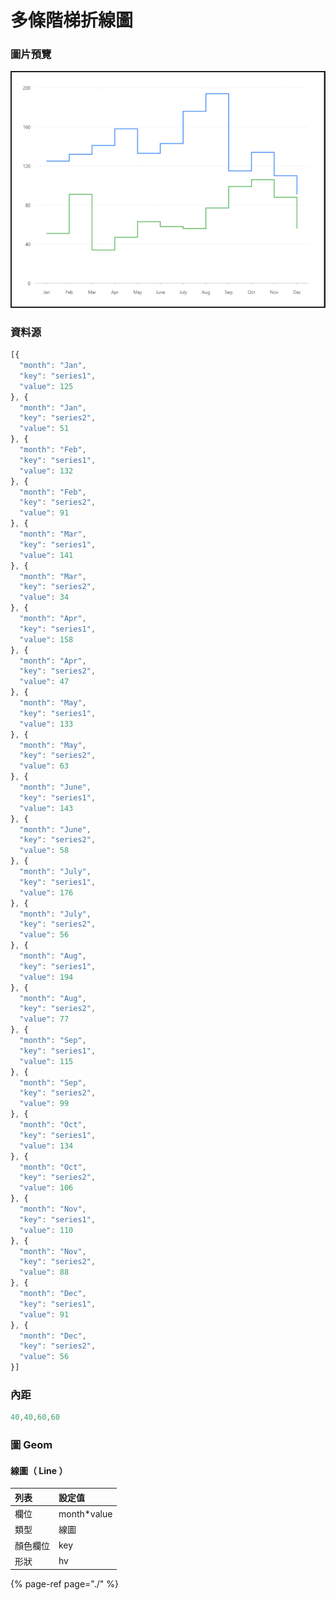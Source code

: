 # 多條階梯折線圖

### 圖片預覽

![&#x25B2;  &#x591A;&#x689D;&#x6298;&#x7DDA;&#x5716;](../../.gitbook/assets/duo-tiao-jie-ti-zhe-xian-tu.png)



### 資料源

```javascript
[{
  "month": "Jan",
  "key": "series1",
  "value": 125
}, {
  "month": "Jan",
  "key": "series2",
  "value": 51
}, {
  "month": "Feb",
  "key": "series1",
  "value": 132
}, {
  "month": "Feb",
  "key": "series2",
  "value": 91
}, {
  "month": "Mar",
  "key": "series1",
  "value": 141
}, {
  "month": "Mar",
  "key": "series2",
  "value": 34
}, {
  "month": "Apr",
  "key": "series1",
  "value": 158
}, {
  "month": "Apr",
  "key": "series2",
  "value": 47
}, {
  "month": "May",
  "key": "series1",
  "value": 133
}, {
  "month": "May",
  "key": "series2",
  "value": 63
}, {
  "month": "June",
  "key": "series1",
  "value": 143
}, {
  "month": "June",
  "key": "series2",
  "value": 58
}, {
  "month": "July",
  "key": "series1",
  "value": 176
}, {
  "month": "July",
  "key": "series2",
  "value": 56
}, {
  "month": "Aug",
  "key": "series1",
  "value": 194
}, {
  "month": "Aug",
  "key": "series2",
  "value": 77
}, {
  "month": "Sep",
  "key": "series1",
  "value": 115
}, {
  "month": "Sep",
  "key": "series2",
  "value": 99
}, {
  "month": "Oct",
  "key": "series1",
  "value": 134
}, {
  "month": "Oct",
  "key": "series2",
  "value": 106
}, {
  "month": "Nov",
  "key": "series1",
  "value": 110
}, {
  "month": "Nov",
  "key": "series2",
  "value": 88
}, {
  "month": "Dec",
  "key": "series1",
  "value": 91
}, {
  "month": "Dec",
  "key": "series2",
  "value": 56
}]
```



### 內距

```javascript
40,40,60,60
```



### 圖 Geom

#### 線圖（ Line ）

| 列表 | 設定值 |
| :--- | :--- |
| 欄位 | month\*value |
| 類型 | 線圖 |
| 顏色欄位 | key |
| 形狀 | hv |



{% page-ref page="./" %}

